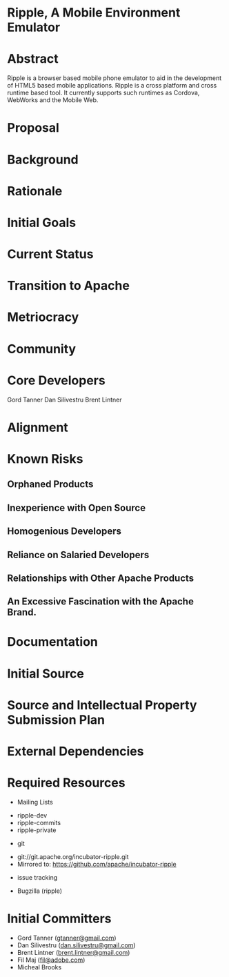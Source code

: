 Ripple, A Mobile Environment Emulator
=====================================

Abstract
========

Ripple is a browser based mobile phone emulator to aid in the development
of HTML5 based mobile applications.  Ripple is a cross platform and cross
runtime based tool. It currently supports such runtimes as Cordova, WebWorks
and the Mobile Web.

Proposal
========

Background
==========

Rationale
=========

Initial Goals
=============

Current Status
==============

Transition to Apache
===================

Metriocracy
===========

Community
=========

Core Developers
===============

Gord Tanner 
Dan Silivestru
Brent Lintner

Alignment
=========

Known Risks
===========

Orphaned Products
-----------------

Inexperience with Open Source
-----------------------------

Homogenious Developers
----------------------

Reliance on Salaried Developers
-------------------------------

Relationships with Other Apache Products
----------------------------------------

An Excessive Fascination with the Apache Brand.
------------------------------------------------

Documentation
=============

Initial Source
===============

Source and Intellectual Property Submission Plan
================================================

External Dependencies
======================

Required Resources
==================

 * Mailing Lists
  - ripple-dev
  - ripple-commits
  - ripple-private
 * git
  - git://git.apache.org/incubator-ripple.git
  - Mirrored to: https://github.com/apache/incubator-ripple
 * issue tracking
  - Bugzilla (ripple)

Initial Committers
==================

  * Gord Tanner (gtanner@gmail.com)
  * Dan Silivestru (dan.silivestru@gmail.com)
  * Brent Lintner (brent.lintner@gmail.com)
  * Fil Maj (fil@adobe.com)
  * Micheal Brooks
